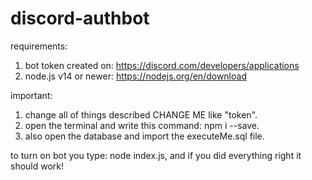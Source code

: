 # discord-authbot
requirements:
1. bot token created on: https://discord.com/developers/applications
2. node.js v14 or newer: https://nodejs.org/en/download

important:
1. change all of things described CHANGE ME like "token".
2. open the terminal and write this command: npm i --save.
3. also open the database and import the executeMe.sql file.


to turn on bot you type: node index.js, and if you did everything right it should work!

